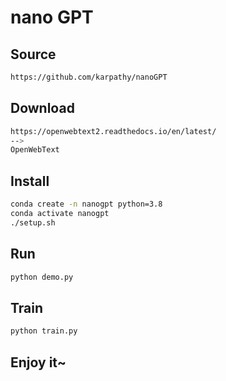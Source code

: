 # nano GPT

## Source

```bash
https://github.com/karpathy/nanoGPT
```

## Download

```bash
https://openwebtext2.readthedocs.io/en/latest/
-->
OpenWebText
```

## Install

```bash
conda create -n nanogpt python=3.8
conda activate nanogpt
./setup.sh
```

## Run

```bash
python demo.py
```

## Train

```bash
python train.py
```

## Enjoy it~

